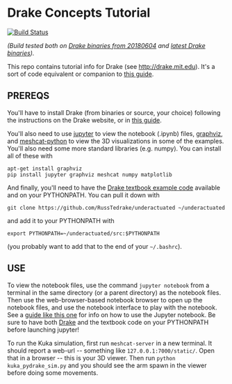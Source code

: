 # Drake Concepts Tutorial

[![Build Status](https://travis-ci.org/gizatt/drake_periscope_tutorial.svg?branch=master)](https://travis-ci.org/gizatt/drake_periscope_tutorial)

*(Build tested both on [Drake binaries from 20180604](https://drake-packages.csail.mit.edu/drake/nightly/drake-20180604-xenial.tar.gz) and [latest Drake binaries](https://drake-packages.csail.mit.edu/drake/nightly/drake-latest-xenial.tar.gz)).*

This repo contains tutorial info for Drake (see http://drake.mit.edu). It's a sort of code equivalent or companion to [this guide](https://docs.google.com/document/d/16gUlJtwtPeNNLs7vk6IbuXXYKyJTdhoEt8BnXbWg52Y/edit?usp=sharing).

## PREREQS

You'll have to install Drake (from binaries or source, your choice) following the instructions on the Drake website, or in [this guide](https://docs.google.com/document/d/16gUlJtwtPeNNLs7vk6IbuXXYKyJTdhoEt8BnXbWg52Y/edit?usp=sharing).

You'll also need to use [jupyter](http://jupyter-notebook-beginner-guide.readthedocs.io/en/latest/what_is_jupyter.html) to view the notebook (.ipynb) files, [graphviz](https://pypi.org/project/graphviz/), and [meshcat-python](https://github.com/rdeits/meshcat-python) to view the 3D visualizations in some of the examples. You'll also need some more standard libraries (e.g. numpy). You can install all of these with

```
apt-get install graphviz
pip install jupyter graphviz meshcat numpy matplotlib
```

And finally, you'll need to have the [Drake textbook example code](https://github.com/RussTedrake/underactuated) available and on your PYTHONPATH. You can pull it down with

```
git clone https://github.com/RussTedrake/underactuated ~/underactuated
```

and add it to your PYTHONPATH with

```
export PYTHONPATH=~/underactuated/src:$PYTHONPATH
```

(you probably want to add that to the end of your `~/.bashrc`).

## USE

To view the notebook files, use the command `jupyter notebook` from a terminal in the same directory (or a parent directory) as the notebook files. Then use the web-browser-based notebook browser to open up the notebook files, and use the notebook interface to play with the notebook. See a [guide like this one](http://jupyter-notebook-beginner-guide.readthedocs.io/en/latest/what_is_jupyter.html) for info on how to use the Jupyter notebook. Be sure to have both [Drake](http://drake.mit.edu/python_bindings.html) and the textbook code on your PYTHONPATH before launching jupyter!

To run the Kuka simulation, first run `meshcat-server` in a new terminal. It should report a web-url -- something like `127.0.0.1:7000/static/`. Open that in a browser -- this is your 3D viewer. Then run `python kuka_pydrake_sim.py` and you should see the arm spawn in the viewer before doing some movements.
